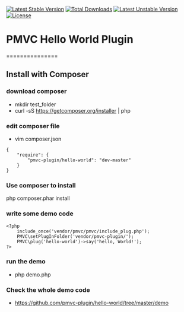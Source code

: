 [![Latest Stable Version](https://poser.pugx.org/pmvc-plugin/hello-world/v/stable)](https://packagist.org/packages/pmvc-plugin/hello-world) 
[![Total Downloads](https://poser.pugx.org/pmvc-plugin/hello-world/downloads)](https://packagist.org/packages/pmvc-plugin/hello-world) 
[![Latest Unstable Version](https://poser.pugx.org/pmvc-plugin/hello-world/v/unstable)](https://packagist.org/packages/pmvc-plugin/hello-world) 
[![License](https://poser.pugx.org/pmvc-plugin/hello-world/license)](https://packagist.org/packages/pmvc-plugin/hello-world)

# PMVC Hello World Plugin 
===============

## Install with Composer
### download composer
   * mkdir test_folder
   * curl -sS https://getcomposer.org/installer | php

### edit composer file
   * vim composer.json
```
{
    "require": {
        "pmvc-plugin/hello-world": "dev-master"
    }
}
```
### Use composer to install
php composer.phar install
### write some demo code
```
<?php
    include_once('vendor/pmvc/pmvc/include_plug.php');
    PMVC\setPlugInFolder('vendor/pmvc-plugin/');
    PMVC\plug('hello-world')->say('hello, World!');
?>
```
### run the demo
   * php demo.php

### Check the whole demo code
   * https://github.com/pmvc-plugin/hello-world/tree/master/demo

